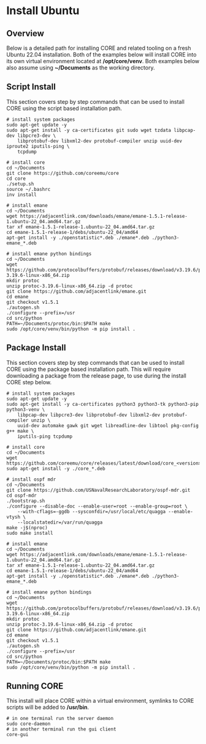 # Install Ubuntu

## Overview

Below is a detailed path for installing CORE and related tooling on a fresh
Ubuntu 22.04 installation. Both of the examples below will install CORE into its
own virtual environment located at **/opt/core/venv**. Both examples below
also assume using **~/Documents** as the working directory.

## Script Install

This section covers step by step commands that can be used to install CORE using
the script based installation path.

``` shell
# install system packages
sudo apt-get update -y
sudo apt-get install -y ca-certificates git sudo wget tzdata libpcap-dev libpcre3-dev \
    libprotobuf-dev libxml2-dev protobuf-compiler unzip uuid-dev iproute2 iputils-ping \
    tcpdump

# install core
cd ~/Documents
git clone https://github.com/coreemu/core
cd core
./setup.sh
source ~/.bashrc
inv install

# install emane
cd ~/Documents
wget https://adjacentlink.com/downloads/emane/emane-1.5.1-release-1.ubuntu-22_04.amd64.tar.gz
tar xf emane-1.5.1-release-1.ubuntu-22_04.amd64.tar.gz
cd emane-1.5.1-release-1/debs/ubuntu-22_04/amd64
apt-get install -y ./openstatistic*.deb ./emane*.deb ./python3-emane_*.deb

# install emane python bindings
cd ~/Documents
wget https://github.com/protocolbuffers/protobuf/releases/download/v3.19.6/protoc-3.19.6-linux-x86_64.zip
mkdir protoc
unzip protoc-3.19.6-linux-x86_64.zip -d protoc
git clone https://github.com/adjacentlink/emane.git
cd emane
git checkout v1.5.1
./autogen.sh
./configure --prefix=/usr
cd src/python
PATH=~/Documents/protoc/bin:$PATH make
sudo /opt/core/venv/bin/python -m pip install .
```

## Package Install

This section covers step by step commands that can be used to install CORE using
the package based installation path. This will require downloading a package from the release
page, to use during the install CORE step below.

``` shell
# install system packages
sudo apt-get update -y
sudo apt-get install -y ca-certificates python3 python3-tk python3-pip python3-venv \
    libpcap-dev libpcre3-dev libprotobuf-dev libxml2-dev protobuf-compiler unzip \
    uuid-dev automake gawk git wget libreadline-dev libtool pkg-config g++ make \
    iputils-ping tcpdump

# install core
cd ~/Documents
wget https://github.com/coreemu/core/releases/latest/download/core_<version>_amd64.deb
sudo apt-get install -y ./core_*.deb

# install ospf mdr
cd ~/Documents
git clone https://github.com/USNavalResearchLaboratory/ospf-mdr.git
cd ospf-mdr
./bootstrap.sh
./configure --disable-doc --enable-user=root --enable-group=root \
    --with-cflags=-ggdb --sysconfdir=/usr/local/etc/quagga --enable-vtysh \
    --localstatedir=/var/run/quagga
make -j$(nproc)
sudo make install

# install emane
cd ~/Documents
wget https://adjacentlink.com/downloads/emane/emane-1.5.1-release-1.ubuntu-22_04.amd64.tar.gz
tar xf emane-1.5.1-release-1.ubuntu-22_04.amd64.tar.gz
cd emane-1.5.1-release-1/debs/ubuntu-22_04/amd64
apt-get install -y ./openstatistic*.deb ./emane*.deb ./python3-emane_*.deb

# install emane python bindings
cd ~/Documents
wget https://github.com/protocolbuffers/protobuf/releases/download/v3.19.6/protoc-3.19.6-linux-x86_64.zip
mkdir protoc
unzip protoc-3.19.6-linux-x86_64.zip -d protoc
git clone https://github.com/adjacentlink/emane.git
cd emane
git checkout v1.5.1
./autogen.sh
./configure --prefix=/usr
cd src/python
PATH=~/Documents/protoc/bin:$PATH make
sudo /opt/core/venv/bin/python -m pip install .
```

## Running CORE

This install will place CORE within a virtual environment, symlinks to CORE scripts will be added to **/usr/bin**.

```shell
# in one terminal run the server daemon
sudo core-daemon
# in another terminal run the gui client
core-gui
```
